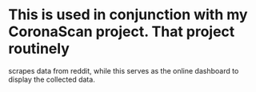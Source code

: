 # This is used in conjunction with my CoronaScan project. That project routinely
scrapes data from reddit, while this serves as the online dashboard to display the collected data.
